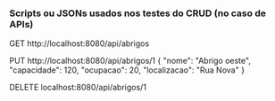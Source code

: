  ### Scripts ou JSONs usados nos testes do CRUD (no caso de APIs)

GET http://localhost:8080/api/abrigos

PUT http://localhost:8080/api/abrigos/1
{
  "nome": "Abrigo oeste",
  "capacidade": 120,
  "ocupacao": 20,
  "localizacao": "Rua Nova"
}

DELETE localhost:8080/api/abrigos/1
